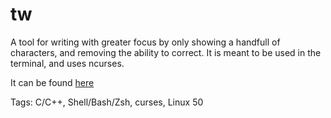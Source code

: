 # tw

A tool for writing with greater focus by only showing a handfull of characters,
and removing the ability to correct.
It is meant to be used in the terminal, and uses ncurses.

It can be found [here](https://github.com/hhhhhhhhhn/tw)

Tags: C/C++, Shell/Bash/Zsh, curses, Linux
50
